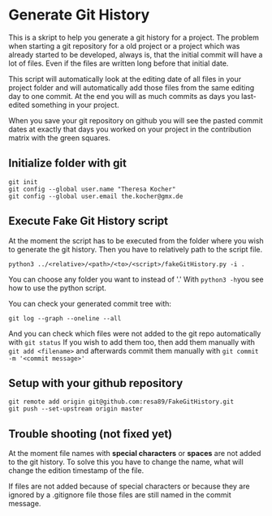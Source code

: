 # Generate Git History
This is a skript to help you generate a git history for a project. The problem when starting a git repository for a old project or a project which was already started to be developed, always is, that the initial commit will have a lot of files. Even if the files are written long before that initial date.

This script will automatically look at the editing date of all files in your project folder and will automatically add those files from the same editing day to one commit. At the end you will as much commits as days you last-edited something in your project. 

When you save your git repository on github you will see the pasted commit dates at exactly that days you worked on your project in the contribution matrix with the green squares.


## Initialize folder with git

```
git init
git config --global user.name "Theresa Kocher"
git config --global user.email the.kocher@gmx.de
```

## Execute Fake Git History script
At the moment the script has to be executed from the folder where you wish to generate the git history. Then you have to relatively path to the script file.
```
python3 ../<relative>/<path>/<to>/<script>/fakeGitHistory.py -i .
```

You can choose any folder you want to instead of '.'
With ```python3 -h```you see how to use the python script.

You can check your generated commit tree with:
```
git log --graph --oneline --all
```

And you can check which files were not added to the git repo automatically with `git status`
If you wish to add them too, then add them manually with `git add <filename>` and afterwards commit them manually with `git commit -m '<commit message>'`


## Setup with your github repository
```
git remote add origin git@github.com:resa89/FakeGitHistory.git
git push --set-upstream origin master
```


## Trouble shooting (not fixed yet)
At the moment file names with **special characters** or **spaces** are not added to the git history. To solve this you have to change the name, what will change the edition timestamp of the file. 


If files are not added because of special characters or because they are ignored by a .gitignore file those files are still named in the commit message.